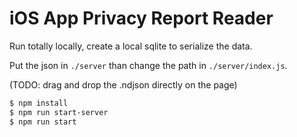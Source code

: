 # iOS App Privacy Report Reader

Run totally locally, create a local sqlite to serialize the data.

Put the json in `./server` than change the path in `./server/index.js`.

(TODO: drag and drop the .ndjson directly on the page)

```bash
$ npm install
$ npm run start-server
$ npm run start
```
